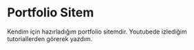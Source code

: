 # Portfolio Sitem

Kendim için hazırladığım portfolio sitemdir.
Youtubede izlediğim tutoriallerden görerek yazdım.
